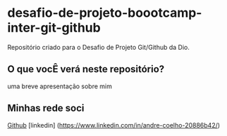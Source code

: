 # desafio-de-projeto-boootcamp-inter-git-github
Repositório criado para o Desafio de Projeto Git/Github da Dio.

## O que vocÊ verá neste repositório?
uma breve apresentação sobre mim

## Minhas rede soci
[Github](https://github.com/AndreCoelhoRJ)
[linkedin] (https://www.linkedin.com/in/andre-coelho-20886b42/)
